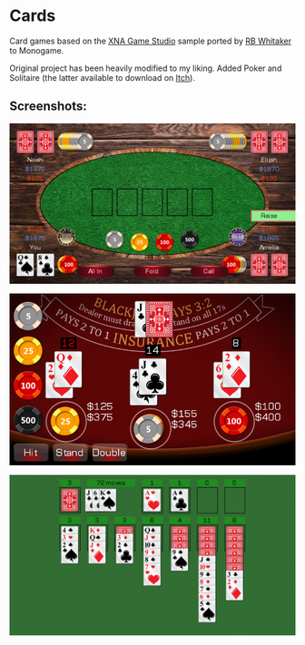 # Cards

Card games based on the [XNA Game Studio](https://github.com/SimonDarksideJ/XNAGameStudio) sample 
ported by [RB Whitaker](https://github.com/rbwhitaker/MonoGameSamples) to Monogame.

Original project has been heavily modified to my liking. Added Poker and Solitaire 
(the latter available to download on [Itch](https://rychup.itch.io/)).

## Screenshots:

<p align="center" style="margin-bottom: 0px !important;">
  <img width="800" src="/Screenshots/poker_screenshot.png" alt="Poker" align="center">
  <br><br>
  <img width="800" src="/Screenshots/blackjack_screenshot.png" alt="Blackjack" align="center">
  <br><br>
  <img width="800" src="/Screenshots/solitaire_screenshot.png" alt="Poker" align="center">
</p>
